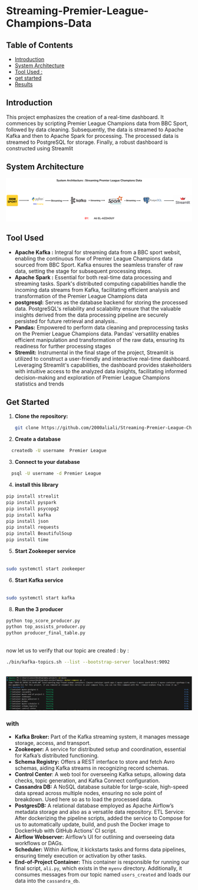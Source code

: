 # Streaming-Premier-League-Champions-Data



<!-- TABLE OF CONTENTS -->
## Table of Contents
- [Introduction](#introduction)
- [System Architecture](#SystemArchitecture)
- [Tool Used :](#ToolUsed )
- [get started](#getstarted)
- [Results](#license)
<!-- END OF TABLE OF CONTENTS -->




<a name="introduction"></a>
## Introduction
This project emphasizes the creation of a real-time dashboard. It commences by scripting Premier League Champions data from BBC Sport, followed by data cleaning. Subsequently, the data is streamed to Apache Kafka and then to Apache Spark for processing. The processed data is streamed to PostgreSQL for storage. Finally, a robust dashboard is constructed using Streamlit
<a name="SystemArchitecture"></a>
## System Architecture
![Screenshot](https://github.com/2000aliali/Streaming-Premier-League-Champions-Data/blob/main/Images/System%20Architecture.png)



<a name="ToolUsed "></a>
## Tool Used




- **Apache Kafka :** Integral for streaming data from a BBC sport websit, enabling the continuous flow of Premier League Champions data sourced from BBC Sport. Kafka ensures the seamless transfer of raw data, setting the stage for subsequent processing steps.
- **Apache Spark :** Essential for both real-time data processing and streaming tasks. Spark's distributed computing capabilities handle the incoming data streams from Kafka, facilitating efficient analysis and transformation of the Premier League Champions data
- **postgresql:** Serves as the database backend for storing the processed data. PostgreSQL's reliability and scalability ensure that the valuable insights derived from the data processing pipeline are securely persisted for future retrieval and analysis..
- **Pandas:** Empowered to perform data cleaning and preprocessing tasks on the Premier League Champions data. Pandas' versatility enables efficient manipulation and transformation of the raw data, ensuring its readiness for further processing stages
- **Stremlit:** Instrumental in the final stage of the project, Streamlit is utilized to construct a user-friendly and interactive real-time dashboard. Leveraging Streamlit's capabilities, the dashboard provides stakeholders with intuitive access to the analyzed data insights, facilitating informed decision-making and exploration of Premier League Champions statistics and trends

<a name="getstarted"></a>


## Get Started
1. **Clone the repository:**
   ```sh
   git clone https://github.com/2000aliali/Streaming-Premier-League-Champions-Data.git
2. **Create a database**
 ```sh
   createdb -U username  Premier League

```
3. **Connect to your database**
 ```sh
   psql -U username -d Premier League
 ```
4. **install this library**
 ```sh
pip install strealit
pip install pyspark
pip install psycopg2
pip install kafka
pip install json
pip install requests
pip install BeautifulSoup
pip install time

 ```
5. **Start Zookeeper service**
 ```sh

sudo systemctl start zookeeper
```
6. **Start Kafka service**
 ```sh

sudo systemctl start kafka
```


8. **Run the 3 producer**
 ```sh
python top_score_producer.py
python top_assists_producer.py
python producer_final_table.py 
  
 ```


now let us to verify that our topic are created :
 by  :
 ```sh
 ./bin/kafka-topics.sh --list --bootstrap-server localhost:9092
  
 ```
![Screenshot](https://github.com/2000aliali/End-End-data-engineering-Project-streaming-from-random-users-API-to-cassandera/blob/master/images/image%205.png)

### with
- **Kafka Broker:** Part of the Kafka streaming system, it manages message storage, access, and transport.
- **Zookeeper:** A service for distributed setup and coordination, essential for Kafka’s distributed functioning.
- **Schema Registry:** Offers a REST interface to store and fetch Avro schemas, aiding Kafka streams in recognizing record schemas.
- **Control Center**: A web tool for overseeing Kafka setups, allowing data checks, topic generation, and Kafka Connect configuration.
- **Cassandra DB:** A NoSQL database suitable for large-scale, high-speed data spread across multiple nodes, ensuring no sole point of breakdown. Used here so as to load the processed data.
- **PostgresDB:** A relational database employed as Apache Airflow’s metadata storage and also as a versatile data repository.
ETL Service: After dockerizing the pipeline scripts, added the service to Compose for us to automatically update, build, and push the Docker image to DockerHub with GitHub Actions’ CI script.
- **Airflow Webserver:** Airflow’s UI for outlining and overseeing data workflows or DAGs.
- **Scheduler:** Within Airflow, it kickstarts tasks and forms data pipelines, ensuring timely execution or activation by other tasks.
- **End-of-Project Container:** This container is responsible for running our final script, `ali.py`, which exists in the `myenv` directory. Additionally, it consumes messages from our topic named `users_created` and loads our data into the `cassandra_db`.

